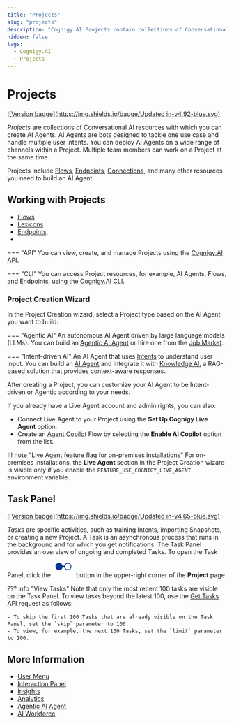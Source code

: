 ```yaml
---
title: "Projects"
slug: "projects"
description: "Cognigy.AI Projects contain collections of Conversational AI resources, including Flows, Lexicons, Endpoints, and other resources. You can collaborate on a given Project with multiple team members."
hidden: false
tags:
  - Cognigy.AI
  - Projects
---
```


# Projects

[![Version badge](https://img.shields.io/badge/Updated in-v4.92-blue.svg)](../../release-notes/4.92.md)

_Projects_ are collections of Conversational AI resources with which you can create AI Agents. AI Agents are bots designed to tackle one use case and handle multiple user intents. You can deploy AI Agents on a wide range of channels within a Project. Multiple team members can work on a Project at the same time.

Projects include [Flows](../build/flows/overview.md), [Endpoints](../deploy/endpoints/overview.md), [Connections](connections.md), and many other resources you need to build an AI Agent.

## Working with Projects

- [Flows](../build/flows/overview.md)
- [Lexicons](../empower/nlu/slots/user-defined/lexicon.md)
- [Endpoints](../deploy/endpoints/overview.md).
- 

=== "API"
    You can view, create, and manage Projects using the [Cognigy.AI API](https://api-trial.cognigy.ai/openapi#get-/v2.0/projects).

=== "CLI"
    You can access Project resources, for example, AI Agents, Flows, and Endpoints, using the [Cognigy.AI CLI](https://github.com/Cognigy/Cognigy-CLI?tab=readme-ov-file#cognigy-command-line-interface-cli).

### Project Creation Wizard

In the Project Creation wizard, select a Project type based on the AI Agent you want to build:

=== "Agentic AI"
    An autonomous AI Agent driven by large language models (LLMs). You can build an [Agentic AI Agent](../empower/agentic-ai/getting-started.md) or hire one from the [Job Market](../empower/agentic-ai/overview.md#job-market).

=== "Intent-driven AI"
    An AI Agent that uses [Intents](../empower/nlu/intents/overview.md) to understand user input. You can build an [AI Agent](../../ai/overview/getting-started-with-digital-agent.md) and integrate it with [Knowledge AI](../empower/knowledge-ai/overview.md), a RAG-based solution that provides context-aware responses.

After creating a Project, you can customize your AI Agent to be Intent-driven or Agentic according to your needs.

If you already have a Live Agent account and admin rights, you can also:

- Connect Live Agent to your Project using the **Set Up Cognigy Live Agent** option.
- Create an [Agent Copilot](../../ai-copilot/overview.md) Flow by selecting the **Enable AI Copilot** option from the list.

!!! note "Live Agent feature flag for on-premises installations"
    For on-premises installations, the **Live Agent** section in the Project Creation wizard is visible only if you enable the `FEATURE_USE_COGNIGY_LIVE_AGENT` environment variable.

## Task Panel

[![Version badge](https://img.shields.io/badge/Updated in-v4.65-blue.svg)](../../release-notes/4.65.md)

_Tasks_ are specific activities, such as training Intents, importing Snapshots, or creating a new Project. A Task is an asynchronous process that runs in the background and for which you get notifications. The Task Panel provides an overview of ongoing and completed Tasks. To open the Task Panel, click the ![task-menu](../../_assets/icons/task-menu.svg) button in the upper-right corner of the **Project** page. 

??? info "View Tasks"
    Note that only the most recent 100 tasks are visible on the Task Panel. To view tasks beyond the latest 100, use the [Get Tasks](https://api-trial.cognigy.ai/openapi#get-/v2.0/tasks) API request as follows:

    - To skip the first 100 Tasks that are already visible on the Task Panel, set the `skip` parameter to 100.
    - To view, for example, the next 100 Tasks, set the `limit` parameter to 100.

## More Information

- [User Menu](../administer/user-menu/overview.md)
- [Interaction Panel](../test/interaction-panel/overview.md)
- [Insights](../../insights/overview.md)
- [Analytics](../analyze/overview.md)
- [Agentic AI Agent](../empower/agentic-ai/overview.md)
- [AI Workforce](../../ai/overview/ai-workforce.md)

